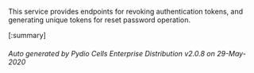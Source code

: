 






This service provides endpoints for revoking authentication tokens, and generating unique tokens for reset password operation.

[:summary]

###### Auto generated by Pydio Cells Enterprise Distribution v2.0.8 on 29-May-2020
